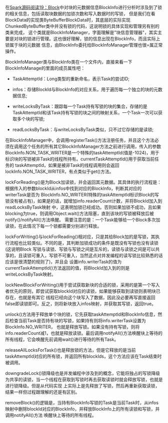 在[Spark源码阅读19：Block](/Spark源码阅读19-Block/)中对块的元数据信息BlockInfo进行分析时涉及到了锁的相关信息，包括读取块数据的加锁次数和写入数据时的写锁，
但是我们在看BlockData的实现类ByteBufferBlockData时，其底层的实际实现ChunkedByteBuffer类中并没有锁的代码，这说明锁的具体实现和管理另有别的类来完成，
这个类就是BlockInfoManager，字面理解是"块信息管理器"，其实主要是对块的锁进行管理。这也很好理解，锁的信息出现在BlockInfo，而且实际上锁属于块的元数据
信息，由BlockInfo委托给BlockInfoManager管理也很=属正常操作。

BlockInfoManager类与BlockInfo类在一个文件内，直接来看一下BlockInfoManage的里面的成员属性吧：
  * TaskAttemptId：Long类型的重新命名，表示Task的尝试ID;

  * infos：存储BlockId与BlockInfo的对应关系，用于遍历每一个独立的块的元数据信息;

  * writeLocksByTask：跟踪每一个Task持有写锁的块的集合，存储的是TaskAttemptId和该Task持有写锁的块之间的映射关系，一个Task一次可以获取多个块的写锁;

  * readLocksByTask：与writeLocksByTask类似，只不过它存储的是读锁;

在BlockInfoManager中，会调用registerTask()方法注册任务，并且这个方法必须在调用这个任务的所有其它BlockInfoManager方法之前进行调用，传入的参数
BlockInfo.NON_TASK_WRITER是一个特殊的taskAttemptId(值是-1024)，用于标识块的写锁被非Task的线程所持有。currentTaskAttemptId()用于获取当前任务的
taskAttemptId，如果是被非Task的线程调用则会返回lockInfo.NON_TASK_WRITER，有点类似于get()方法。

lockForReading()是为Block加读锁，并会返回其元数据。其具体的执行流程是：根据传入的参数blockId从infos中找到对应的BlockInfo，判断其对应的writerTask是否为
BlockInfo.NO_WRITER(特殊的taskAttemptId标识Block的写锁没有被占有)，如果是的话，就增加info.readerCount计数，并将BlockId加入到readLocksByTask映射
中，这表明加锁已经成功。否则如果加锁不成功，且如果blocking为true，则调用Object.wait()方法阻塞，直到该块的写锁被释放后被notify()/notifyAll()方法唤醒。
需要注意的是：一个Task能够给一个Block多次加读锁，在此情况下每一个锁都需要分别进行释放。

lockForWriting()与lockForReading()相对应，只是其给Block加的是写锁，其执行流程也比较类似。不同的是，其判断加锁成功的条件是既没有写锁也没有读锁(这说明Block
写锁与读锁、写锁与写锁之间是互斥的，读锁与读锁之间是可以共享的，且读锁可重入，写锁不可重入，当然这点对并发编程的读写锁比较熟悉的话应该是很清楚的规则了)，并且会
设置info.writerTask的值为currentTaskAttemptId()方法返回的值，将BlockId加入到的则是writeLocksByTask映射。

lockNewBlockForWriting()用于尝试获取新块的合适的锁，采用的是第一个写入者优先的原则，即尝试获取blockId对应的读锁，如果能够获取到读锁则表明块已存在，也就是有其它
线程已经向这个块写入了数据，因此没必要再写直接返回false即读锁即可。反之，则将新块放入infos映射，并获取其写锁，返回true。

unlock()方法用于释放单个块的锁，它先获取taskAttemptId和BlockInfo信息，然后检查当前Task是否持有块的写锁，如果持有则将info.writerTask设置为BlockInfo.NO_WRITER，
也就是释放写锁。如果没有持有写锁，则将info.readerCount减1，也就是释放读锁。最后调用notifyAll()方法唤醒块上等待的所有线程，它会唤醒先前调用wait()进行等待的所有Task。

releaseAllLocksForTask()也是释放锁的方法，但是它释放的是当前taskAttemptId对应的所有锁，并返回所有blockIds，这个方法应该在Task结束时被调用。

downgradeLock()锁降级也是并发编程中涉及到的概念，它能将独占的写锁降级为共享的读锁，当一个线程在获取到写锁时再去获取读锁时就会释放写锁，也就是进行锁降级。但是从代码实现
上实际上是先释放了写锁，然后再重新获取读锁，结果一样但过程跟理解的还是有区别。

removeBlock()的逻辑是，当持有BlockInfo写锁的Task是当前Task时，从infos映射中删除blockId对应的BlockInfo，并释放BlockInfo上的所有读锁和写锁，并调用notifyAll()方法
唤醒块上等待的所有线程。